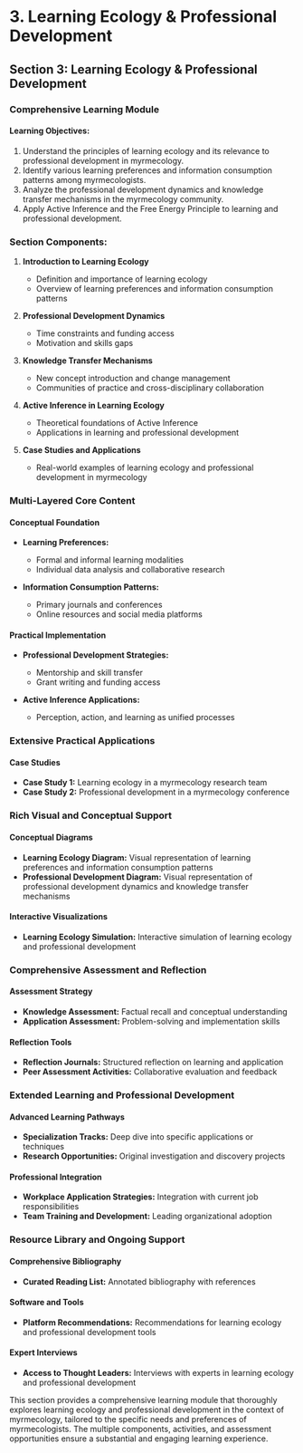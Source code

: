 # 3. Learning Ecology & Professional Development

## Section 3: Learning Ecology & Professional Development

### Comprehensive Learning Module

#### Learning Objectives:
1. Understand the principles of learning ecology and its relevance to professional development in myrmecology.
2. Identify various learning preferences and information consumption patterns among myrmecologists.
3. Analyze the professional development dynamics and knowledge transfer mechanisms in the myrmecology community.
4. Apply Active Inference and the Free Energy Principle to learning and professional development.

### Section Components:

1. **Introduction to Learning Ecology**
   - Definition and importance of learning ecology
   - Overview of learning preferences and information consumption patterns

2. **Professional Development Dynamics**
   - Time constraints and funding access
   - Motivation and skills gaps

3. **Knowledge Transfer Mechanisms**
   - New concept introduction and change management
   - Communities of practice and cross-disciplinary collaboration

4. **Active Inference in Learning Ecology**
   - Theoretical foundations of Active Inference
   - Applications in learning and professional development

5. **Case Studies and Applications**
   - Real-world examples of learning ecology and professional development in myrmecology

### Multi-Layered Core Content

#### Conceptual Foundation
- **Learning Preferences:** 
  - Formal and informal learning modalities
  - Individual data analysis and collaborative research

- **Information Consumption Patterns:**
  - Primary journals and conferences
  - Online resources and social media platforms

#### Practical Implementation
- **Professional Development Strategies:**
  - Mentorship and skill transfer
  - Grant writing and funding access

- **Active Inference Applications:**
  - Perception, action, and learning as unified processes

### Extensive Practical Applications

#### Case Studies
- **Case Study 1:** Learning ecology in a myrmecology research team
- **Case Study 2:** Professional development in a myrmecology conference

### Rich Visual and Conceptual Support

#### Conceptual Diagrams
- **Learning Ecology Diagram:** Visual representation of learning preferences and information consumption patterns
- **Professional Development Diagram:** Visual representation of professional development dynamics and knowledge transfer mechanisms

#### Interactive Visualizations
- **Learning Ecology Simulation:** Interactive simulation of learning ecology and professional development

### Comprehensive Assessment and Reflection

#### Assessment Strategy
- **Knowledge Assessment:** Factual recall and conceptual understanding
- **Application Assessment:** Problem-solving and implementation skills

#### Reflection Tools
- **Reflection Journals:** Structured reflection on learning and application
- **Peer Assessment Activities:** Collaborative evaluation and feedback

### Extended Learning and Professional Development

#### Advanced Learning Pathways
- **Specialization Tracks:** Deep dive into specific applications or techniques
- **Research Opportunities:** Original investigation and discovery projects

#### Professional Integration
- **Workplace Application Strategies:** Integration with current job responsibilities
- **Team Training and Development:** Leading organizational adoption

### Resource Library and Ongoing Support

#### Comprehensive Bibliography
- **Curated Reading List:** Annotated bibliography with references

#### Software and Tools
- **Platform Recommendations:** Recommendations for learning ecology and professional development tools

#### Expert Interviews
- **Access to Thought Leaders:** Interviews with experts in learning ecology and professional development

This section provides a comprehensive learning module that thoroughly explores learning ecology and professional development in the context of myrmecology, tailored to the specific needs and preferences of myrmecologists. The multiple components, activities, and assessment opportunities ensure a substantial and engaging learning experience.